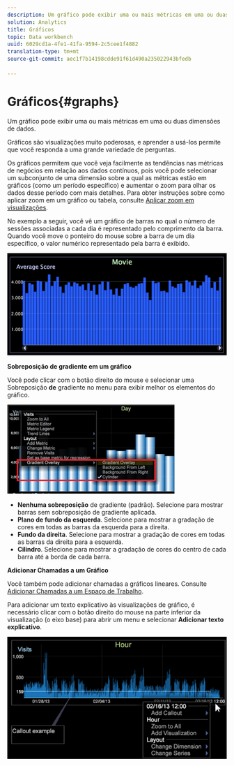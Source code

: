 ```yaml
---
description: Um gráfico pode exibir uma ou mais métricas em uma ou duas dimensões de dados.
solution: Analytics
title: Gráficos
topic: Data workbench
uuid: 6029cd1a-4fe1-41fa-9594-2c5cee1f4882
translation-type: tm+mt
source-git-commit: aec1f7b14198cdde91f61d490a235022943bfedb

---
```



# Gráficos{#graphs}

Um gráfico pode exibir uma ou mais métricas em uma ou duas dimensões de dados.

Gráficos são visualizações muito poderosas, e aprender a usá-los permite que você responda a uma grande variedade de perguntas.

Os gráficos permitem que você veja facilmente as tendências nas métricas de negócios em relação aos dados contínuos, pois você pode selecionar um subconjunto de uma dimensão sobre a qual as métricas estão em gráficos (como um período específico) e aumentar o zoom para olhar os dados desse período com mais detalhes. Para obter instruções sobre como aplicar zoom em um gráfico ou tabela, consulte [Aplicar zoom em visualizações](../../../../home/c-get-started/c-vis/c-zoom-vis.md#concept-7e33670bb5344f78a316f1a84cc20530).

No exemplo a seguir, você vê um gráfico de barras no qual o número de sessões associadas a cada dia é representado pelo comprimento da barra. Quando você move o ponteiro do mouse sobre a barra de um dia específico, o valor numérico representado pela barra é exibido.

![](assets/vis_Graph.png)

**Sobreposição de gradiente em um gráfico**

Você pode clicar com o botão direito do mouse e selecionar uma Sobreposição **de** gradiente no menu para exibir melhor os elementos do gráfico.

![](assets/6_51_gradient_graph.png)

* **Nenhuma sobreposição** de gradiente (padrão). Selecione para mostrar barras sem sobreposição de gradiente aplicada.
* **Plano de fundo da esquerda**. Selecione para mostrar a gradação de cores em todas as barras da esquerda para a direita.
* **Fundo da direita**. Selecione para mostrar a gradação de cores em todas as barras da direita para a esquerda.
* **Cilindro**. Selecione para mostrar a gradação de cores do centro de cada barra até a borda de cada barra.

**Adicionar Chamadas a um Gráfico**

Você também pode adicionar chamadas a gráficos lineares. Consulte [Adicionar Chamadas a um Espaço de Trabalho](../../../../home/c-get-started/c-vis/c-call-wkspc.md#concept-212b09e763044d938987b4a9c658adc0).

Para adicionar um texto explicativo às visualizações de gráfico, é necessário clicar com o botão direito do mouse na parte inferior da visualização (o eixo base) para abrir um menu e selecionar **Adicionar texto explicativo**.

![](assets/visualization_callout_linegraph.png)

